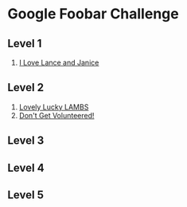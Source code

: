 # Google Foobar Challenge

## Level 1

1. [I Love Lance and Janice](https://github.com/jdoolittle126/google-foobar/tree/master/i-love-lance-and-janice)

## Level 2

1. [Lovely Lucky LAMBS](https://github.com/jdoolittle126/google-foobar/tree/master/lovely-lucky-lambs)
2. [Don't Get Volunteered!](https://github.com/jdoolittle126/google-foobar/tree/master/dont-get-volunteered)

## Level 3

## Level 4

## Level 5